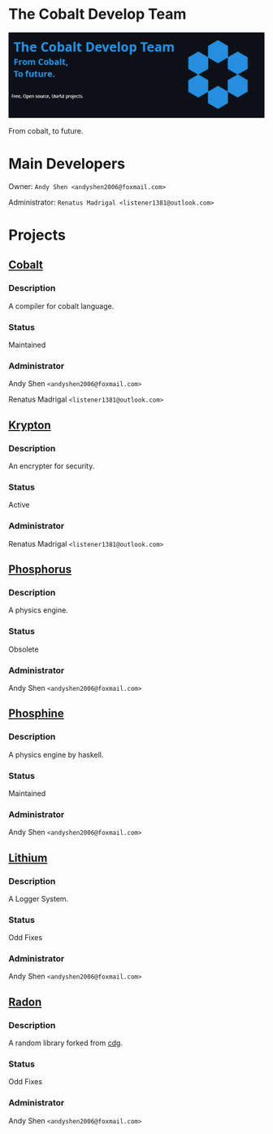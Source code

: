 # The Cobalt Develop Team

![](https://github.com/The-Cobalt-Develop-Team/.github/blob/main/profile/team.png)

From cobalt, to future.

# Main Developers

Owner: `Andy Shen <andyshen2006@foxmail.com>`

Administrator: `Renatus Madrigal <listener1381@outlook.com>`

# Projects

## [Cobalt](https://github.com/The-Cobalt-Develop-Team/cobalt)

### Description

A compiler for cobalt language.

### Status

Maintained

### Administrator

Andy Shen `<andyshen2006@foxmail.com>`

Renatus Madrigal `<listener1381@outlook.com>`

## [Krypton](https://github.com/The-Cobalt-Develop-Team/krypton)

### Description

An encrypter for security.

### Status

Active

### Administrator

Renatus Madrigal `<listener1381@outlook.com>`

## [Phosphorus](https://github.com/The-Cobalt-Develop-Team/phosphorus)

### Description

A physics engine.

### Status

Obsolete

### Administrator

Andy Shen `<andyshen2006@foxmail.com>`

## [Phosphine](https://github.com/The-Cobalt-Develop-Team/phosphine)

### Description

A physics engine by haskell.

### Status

Maintained

### Administrator

Andy Shen `<andyshen2006@foxmail.com>`

## [Lithium](https://github.com/The-Cobalt-Develop-Team/lithium)

### Description

A Logger System.

### Status

Odd Fixes

### Administrator

Andy Shen `<andyshen2006@foxmail.com>`

## [Radon](https://github.com/The-Cobalt-Develop-Team/radon)

### Description

A random library forked from [cdg](https://github.com/AndyShen2006/cdg).

### Status

Odd Fixes

### Administrator

Andy Shen `<andyshen2006@foxmail.com>`
